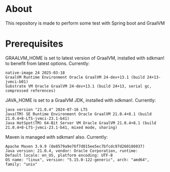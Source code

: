 # About
This repository is made to perform some test with Spring boot and GraalVM

# Prerequisites
GRAALVM_HOME is set to latest version of GraalVM, installed with sdkman! to benefit from latest options.
Currently:
```shell
native-image 24 2025-03-18
GraalVM Runtime Environment Oracle GraalVM 24-dev+13.1 (build 24+13-jvmci-b01)
Substrate VM Oracle GraalVM 24-dev+13.1 (build 24+13, serial gc, compressed references)
```

JAVA_HOME is set to a GraalVM JDK, installed with sdkman!.
Currently:
```shell
java version "21.0.4" 2024-07-16 LTS
Java(TM) SE Runtime Environment Oracle GraalVM 21.0.4+8.1 (build 21.0.4+8-LTS-jvmci-23.1-b41)
Java HotSpot(TM) 64-Bit Server VM Oracle GraalVM 21.0.4+8.1 (build 21.0.4+8-LTS-jvmci-23.1-b41, mixed mode, sharing)
```

Maven is managed with sdkman! also.
Currently:
```shell
Apache Maven 3.9.9 (8e8579a9e76f7d015ee5ec7bfcdc97d260186937)
Java version: 21.0.4, vendor: Oracle Corporation, runtime: 
Default locale: en_US, platform encoding: UTF-8
OS name: "linux", version: "5.15.0-122-generic", arch: "amd64", family: "unix"
```